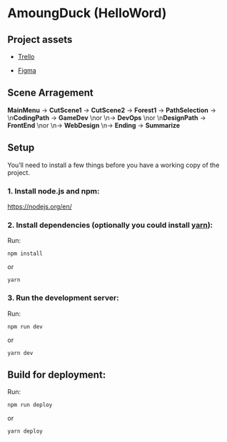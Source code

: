<!-- Test Check -->

# AmoungDuck (HelloWord)

## Project assets
- [Trello](https://trello.com/b/gsRVRb5W/game-dev-hellogoose)

- [Figma](https://www.figma.com/file/De68DsnlzP3zmqom7YBVNx/Among-Goose?type=design&node-id=0%3A1&mode=design&t=MJVE60UIfElF4Rv3-1)

## Scene Arragement
**MainMenu** -> **CutScene1** -> **CutScene2** -> **Forest1** -> **PathSelection** -> 
                \n**CodingPath** -> **GameDev** 
                               \nor
                               \n-> **DevOps**
                \nor 
                \n**DesignPath** -> **FrontEnd** 
                               \nor
                               \n-> **WebDesign** 
\n-> **Ending** -> **Summarize**


## Setup

You’ll need to install a few things before you have a working copy of the project.

### 1. Install node.js and npm:

https://nodejs.org/en/

### 2. Install dependencies (optionally you could install [yarn](https://yarnpkg.com/)):

Run:

`npm install`

or

`yarn`

### 3. Run the development server:

Run:

`npm run dev`

or

`yarn dev`

## Build for deployment:

Run:

`npm run deploy`

or

`yarn deploy`
